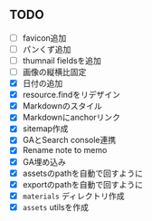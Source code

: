 ## TODO

- [ ] favicon追加
- [ ] パンくず追加
- [ ] thumnail fieldsを追加
- [ ] 画像の縦横比固定
- [x] 日付の追加
- [x] resource.findをリデザイン
- [x] Markdownのスタイル
- [x] Markdownにanchorリンク
- [x] sitemap作成
- [x] GAとSearch console連携
- [x] Rename note to memo
- [x] GA埋め込み
- [x] assetsのpathを自動で回すように
- [x] exportのpathを自動で回すように
- [x] `materials` ディレクトリ作成
- [x] `assets` utilsを作成
